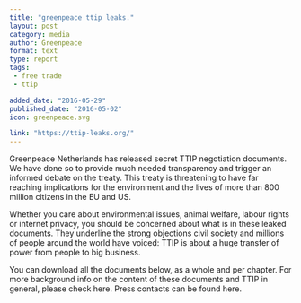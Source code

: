 ```yaml
---
title: "greenpeace ttip leaks."
layout: post
category: media
author: Greenpeace
format: text
type: report
tags: 
 - free trade
 - ttip

added_date: "2016-05-29"
published_date: "2016-05-02"
icon: greenpeace.svg

link: "https://ttip-leaks.org/"
---
```


Greenpeace Netherlands has released secret TTIP negotiation documents. We have done so to provide much needed transparency and trigger an informed debate on the treaty. This treaty is threatening to have far reaching implications for the environment and the lives of more than 800 million citizens in the EU and US.

Whether you care about environmental issues, animal welfare, labour rights or internet privacy, you should be concerned about what is in these leaked documents. They underline the strong objections civil society and millions of people around the world have voiced: TTIP is about a huge transfer of power from people to big business.

You can download all the documents below, as a whole and per chapter. For more background info on the content of these documents and TTIP in general, please check here. Press contacts can be found here.

